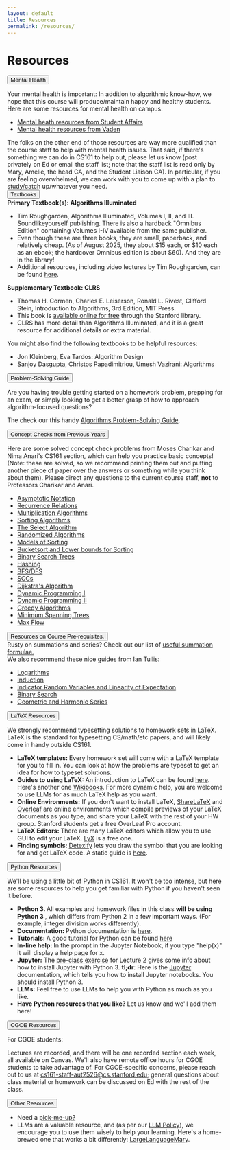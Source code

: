 ```yaml
---
layout: default
title: Resources
permalink: /resources/
---
```


# Resources

<div class="card mb-3">
    <div class="card-header">
      <button class="btn btn-link text-decoration-none"
              type="button"
              data-bs-toggle="collapse"
              data-bs-target="#health"
              aria-expanded="false"
              aria-controls="health">
      Mental Health
        </button>
    </div>
    <div id="health" class="collapse">
      <div class="card-body">

Your mental health is important: In addition to algorithmic know-how, we hope that this course will produce/maintain happy and healthy students. Here are some resources for mental health on campus:
<ul>
<li>
<a href="https://studentaffairs.stanford.edu/mhrs">Mental heath resources from Student Affairs</a>
</li><li>
<a href="https://vaden.stanford.edu/medical-services/medical-services-resources/mental-health">Mental health resources from Vaden</a>
</li></ul>
The folks on the other end of those resources are way more qualified than the course staff to help with mental health issues. That said, if there's something we can do in CS161 to help out, please let us know (post privately on Ed or email the staff list; note that the staff list is read only by Mary, Amelie, the head CA, and the Student Liaison CA). In particular, if you are feeling overwhelmed, we can work with you to come up with a plan to study/catch up/whatever you need.
      </div>
    </div>
  </div> 

<div class="card mb-3">
    <div class="card-header">
      <button class="btn btn-link text-decoration-none"
              type="button"
              data-bs-toggle="collapse"
              data-bs-target="#text"
              aria-expanded="false"
              aria-controls="text">
      Textbooks
        </button>
    </div>
    <div id="text" class="collapse">
      <div class="card-body">
<b>Primary Textbook(s): Algorithms Illuminated</b>
<ul>
<li> Tim Roughgarden, Algorithms Illuminated, Volumes I, II, and III.  Soundlikeyourself publishing.  There is also a hardback "Omnibus Edition" containing Volumes I-IV available from the same publisher.</li>
<li> Even though these are three books, they are small, paperback, and relatively cheap.  (As of August 2025, they about $15 each, or $10 each as an ebook; the hardcover Omnibus edition is about $60).  And they are in the library!</li>
<li> Additional resources, including video lectures by Tim Roughgarden, can be found <a href="https://www.algorithmsilluminated.org/">here</a>.
</li></ul>

<b> Supplementary Textbook: CLRS </b>
<ul> 
<li> Thomas H. Cormen, Charles E. Leiserson, Ronald L. Rivest, Clifford Stein, Introduction to Algorithms, 3rd Edition, MIT Press. </li>
<li> This book is <a href="https://searchworks.stanford.edu/view/12846639">available online for free</a> through the Stanford library.</li>
<li> CLRS has more detail than Algorithms Illuminated, and it is a great resource for additional details or extra material.</li>
</ul>

You might also find the following textbooks to be helpful resources:
<ul>
<li>Jon Kleinberg, Éva Tardos: Algorithm Design</li>
<li>Sanjoy Dasgupta, Christos Papadimitriou, Umesh Vazirani: Algorithms</li>
</ul>
      </div>
    </div>
  </div> 




<div class="card mb-3">
    <div class="card-header">
      <button class="btn btn-link text-decoration-none"
              type="button"
              data-bs-toggle="collapse"
              data-bs-target="#algps"
              aria-expanded="false"
              aria-controls="algps">
      Problem-Solving Guide
        </button>
    </div>
    <div id="algps" class="collapse">
      <div class="card-body">
<p>
Are you having trouble getting started on a homework problem, prepping for an exam, or simply looking to get a better grasp of how to approach algorithm-focused questions?
</p><p>
The check our this handy <a href="https://docs.google.com/document/d/1OWeF7qveXJRkMIglVvZMon3TsnCSJKUMbb_xh6nJui8/edit?tab=t.0#heading=h.vskzg7vx5v0w">Algorithms Problem-Solving Guide</a>.</p>
      </div>
    </div>
  </div> 


<div class="card mb-3">
    <div class="card-header">
      <button class="btn btn-link text-decoration-none"
              type="button"
              data-bs-toggle="collapse"
              data-bs-target="#concept"
              aria-expanded="false"
              aria-controls="concept">
      Concept Checks from Previous Years
        </button>
    </div>
    <div id="concept" class="collapse">
      <div class="card-body">
  <p> Here are some solved concept check problems from Moses Charikar and Nima Anari's CS161 section, which can help you practice basic concepts! (Note: these are solved, so we recommend printing them out and putting another piece of paper over the answers or something while you think about them). Please direct any questions to the current course staff, <b>not</b> to Professors Charikar and Anari.</p>
  <ul>
    <li> <a href="/assets/Resources/concept_checks/asymptotic_notation.pdf"> Asymptotic Notation </a> </li>
    <li> <a href="/assets/Resources/concept_checks/recurrence_relations.pdf"> Recurrence Relations </a> </li>
    <li> <a href="/assets/Resources/concept_checks/multiplication.pdf"> Multiplication Algorithms </a> </li>
    <li> <a href="/assets/Resources/concept_checks/sorting_algos.pdf"> Sorting Algorithms </a> </li>
    <li> <a href="/assets/Resources/concept_checks/select.pdf"> The Select Algorithm </a> </li>
    <li> <a href="/assets/Resources/concept_checks/random_variables.pdf"> Randomized Algorithms </a> </li>
    <li> <a href="/assets/Resources/concept_checks/sorting_models.pdf"> Models of Sorting </a> </li>
    <li> <a href="/assets/Resources/concept_checks/bucketsort_lowerbounds.pdf"> Bucketsort and Lower bounds for Sorting </a> </li>
    <li> <a href="/assets/Resources/concept_checks/bst.pdf"> Binary Search Trees </a> </li>
    <li> <a href="/assets/Resources/concept_checks/hashing.pdf"> Hashing </a> </li>
    <li> <a href="/assets/Resources/concept_checks/bfsdfs.pdf"> BFS/DFS </a> </li>
    <li> <a href="/assets/Resources/concept_checks/scc.pdf"> SCCs </a> </li>
    <li> <a href="/assets/Resources/concept_checks/dijkstra.pdf"> Dijkstra's Algorithm </a> </li>
    <li> <a href="/assets/Resources/concept_checks/dp1.pdf"> Dynamic Programming I </a> </li>
    <li> <a href="/assets/Resources/concept_checks/dp2.pdf"> Dynamic Programming II </a> </li>
    <li> <a href="/assets/Resources/concept_checks/greedy.pdf"> Greedy Algorithms </a> </li>
    <li> <a href="/assets/Resources/concept_checks/mst.pdf"> Minimum Spanning Trees </a> </li>
    <li> <a href="/assets/Resources/concept_checks/maxflow.pdf"> Max Flow </a> </li>
  </ul>      

</div>
    </div>
  </div> 


<div class="card mb-3">
    <div class="card-header">
      <button class="btn btn-link text-decoration-none"
              type="button"
              data-bs-toggle="collapse"
              data-bs-target="#sums"
              aria-expanded="false"
              aria-controls="sums">
     Resources on Course Pre-requisites. 
        </button>
    </div>
    <div id="sums" class="collapse">
      <div class="card-body">
Rusty on summations and series?
Check out our list of <a href="/assets/Resources/summation_formulae.pdf">useful summation formulae.</a>
<br>
We also recommend these nice guides from Ian Tullis:
  <ul>
    <li> <a href="/assets/Resources/logarithms.pdf">Logarithms</a> </li>
    <li> <a href="/assets/Resources/induction.pdf">Induction</a> </li>
    <li> <a href="/assets/Resources/prob.pdf">Indicator Random Variables and Linearity of Expectation</a> </li>
    <li> <a href="/assets/Resources/bsearch.pdf">Binary Search</a> </li>
    <li> <a href="/assets/Resources/geometric.pdf">Geometric and Harmonic Series</a> </li>
  </ul>
</div>
    </div>
  </div>

<div class="card mb-3">
    <div class="card-header">
      <button class="btn btn-link text-decoration-none"
              type="button"
              data-bs-toggle="collapse"
              data-bs-target="#latex"
              aria-expanded="false"
              aria-controls="latex">
      LaTeX Resources
        </button>
    </div>
    <div id="latex" class="collapse">
      <div class="card-body">
  <p> We strongly recommend typesetting solutions to homework sets in LaTeX.  LaTeX is the standard for typesetting CS/math/etc papers, and will likely come in handy outside CS161.</p>
<ul>
<li> <b> LaTeX templates: </b> Every homework set will come with a LaTeX template for you to fill in.  You can look at how the problems are typeset to get an idea for how to typeset solutions.</li> 
<li> <b> Guides to using LaTeX: </b> An introduction to LaTeX can be found <a href="https://tobi.oetiker.ch/lshort/lshort.pdf">here</a>.  Here's another one <a href="https://en.wikibooks.org/wiki/LaTeX">Wikibooks</a>.  For more dynamic help, you are welcome to use LLMs for as much LaTeX help as you want.</li>
 <li> <b> Online Environments:</b> If you don't want to install LaTeX, <a href="https://www.sharelatex.com/">ShareLaTeX</a> and <a href="https://www.overleaf.com/">Overleaf</a> are online environments which compile previews of your LaTeX documents as you type, and share your LaTeX with the rest of your HW group.
Stanford students get a free OverLeaf Pro account.</li>
<li> <b> LaTeX Editors: </b> There are many LaTeX editors which
            allow you to use GUI to edit your LaTeX.  <a href="http://lyx.org">LyX</a> is a free one.  </li>
<li> <b> Finding symbols: </b> <a href="http://detexify.kirelabs.org/classify.html">Detexify</a> lets you draw the symbol that you are looking for and get LaTeX code.
						A static guide is <a href="https://ctan.org/tex-archive/info/symbols/comprehensive/">here</a>. </li>         
 </ul>
</div>
    </div>
  </div>


<div class="card mb-3">
    <div class="card-header">
      <button class="btn btn-link text-decoration-none"
              type="button"
              data-bs-toggle="collapse"
              data-bs-target="#python"
              aria-expanded="false"
              aria-controls="python">
      Python Resources
        </button>
    </div>
    <div id="python" class="collapse">
      <div class="card-body">
  <p> We'll be using a little bit of Python in CS161.  It won't
                 be too intense, but here are some resources to help you get
                 familiar with Python if you haven't seen it before.  
</p>
                 <ul>
		    <li> <b> Python 3. </b>  All examples and homework files in this class <b> will be using Python 3 </b>, which differs from Python 2 in a few important ways.  (For example, integer division works differently).  </li>
                    <li> <b> Documentation: </b> Python documentation is <a href="http://ipython.readthedocs.io/en/stable/">here</a>.</li>
                    <li> <b> Tutorials: </b> A good tutorial for Python can be found <a href="https://www.programiz.com/python-programming">here</a></li>
  	                  <li> <b> In-line help: </b> In the prompt in the Jupyter Notebook, if you type "help(x)" it will display a help page for x.</li>
                      <li><b>Jupyter:</b> 
			The <a href="/assets/Lectures/Lecture2/preLecture2.pdf">pre-class exercise</a> for Lecture 2 gives some info about how to install Jupyter with Python 3.  <b>tl;dr</b>: Here is the <a
                      href="https://jupyter.readthedocs.io/en/latest/">Jupyter</a>
                      documentation, which tells you how to install Jupyter
                      notebooks.  You should install Python 3.</li>
			<li><b>LLMs:</b> Feel free to use LLMs to help you with Python as much as you like.  </li>
                 	  <li> <b> Have Python resources that you like? </b> Let us know and we'll add them here! </li> 
                 </ul>
</div>
    </div>
  </div>

<div class="card mb-3">
    <div class="card-header">
      <button class="btn btn-link text-decoration-none"
              type="button"
              data-bs-toggle="collapse"
              data-bs-target="#scpd"
              aria-expanded="false"
              aria-controls="scpd">
      CGOE Resources
        </button>
    </div>
    <div id="scpd" class="collapse">
      <div class="card-body">
<p class="card-title">For CGOE students:</p>

Lectures are recorded, and 
there will be one recorded section each week, all available on Canvas.  We'll also have remote office hours for CGOE students to take advantage of.  For CGOE-specific concerns, please reach out to us at <a href="mailto:cs161-staff-aut2526@cs.stanford.edu">cs161-staff-aut2526@cs.stanford.edu</a>; general questions about class material or homework can be discussed on Ed with the rest of the class.
</div>
    </div>
  </div>

<div class="card mb-3">
    <div class="card-header">
      <button class="btn btn-link text-decoration-none"
              type="button"
              data-bs-toggle="collapse"
              data-bs-target="#other"
              aria-expanded="false"
              aria-controls="other">
      Other Resources
        </button>
    </div>
    <div id="other" class="collapse">
      <div class="card-body">
<ul><li>Need a <a href="/fun/">pick-me-up?</a>
</li><li>LLMs are a valuable resource, and (as per our <a href="/policies/">LLM Policy</a>), we encourage you to use them wisely to help your learning.  
Here's a home-brewed one that works a bit differently:
<a href="https://web.stanford.edu/~marykw/largelanguagemary.html">LargeLanguageMary</a>.
</li></ul>
</div>
    </div>
  </div>



